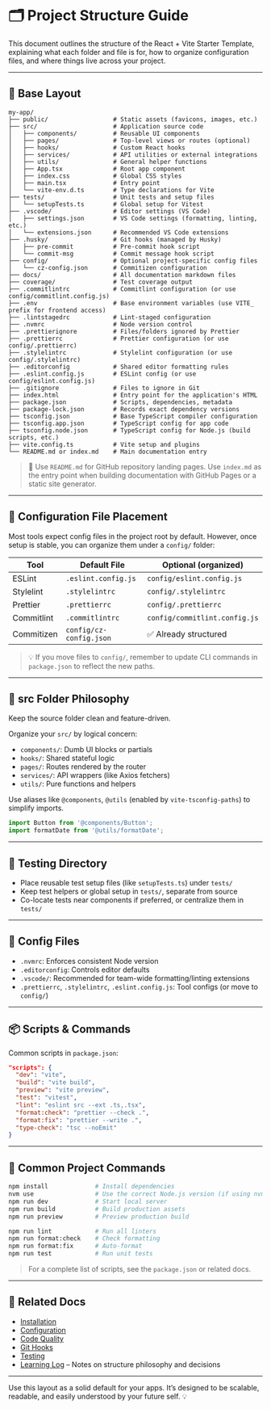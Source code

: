 # 🗂️ Project Structure Guide

This document outlines the structure of the React + Vite Starter Template, explaining what each folder and file is for, how to organize configuration files, and where things live across your project.

---

## 🧱 Base Layout

```text
my-app/
├── public/                  # Static assets (favicons, images, etc.)
├── src/                     # Application source code
│   ├── components/          # Reusable UI components
│   ├── pages/               # Top-level views or routes (optional)
│   ├── hooks/               # Custom React hooks
│   ├── services/            # API utilities or external integrations
│   ├── utils/               # General helper functions
│   ├── App.tsx              # Root app component
│   ├── index.css            # Global CSS styles
│   ├── main.tsx             # Entry point
│   └── vite-env.d.ts        # Type declarations for Vite
├── tests/                   # Unit tests and setup files
│   └── setupTests.ts        # Global setup for Vitest
├── .vscode/                 # Editor settings (VS Code)
│   ├── settings.json        # VS Code settings (formatting, linting, etc.)
│   └── extensions.json      # Recommended VS Code extensions
├── .husky/                  # Git hooks (managed by Husky)
│   ├── pre-commit           # Pre-commit hook script
│   └── commit-msg           # Commit message hook script
├── config/                  # Optional project-specific config files
│   └── cz-config.json       # Commitizen configuration
├── docs/                    # All documentation markdown files
├── coverage/                # Test coverage output
├── .commitlintrc            # Commitlint configuration (or use config/commitlint.config.js)
├── .env                     # Base environment variables (use VITE_ prefix for frontend access)
├── .lintstagedrc            # Lint-staged configuration
├── .nvmrc                   # Node version control
├── .prettierignore          # Files/folders ignored by Prettier
├── .prettierrc              # Prettier configuration (or use config/.prettierrc)
├── .stylelintrc             # Stylelint configuration (or use config/.stylelintrc)
├── .editorconfig            # Shared editor formatting rules
├── .eslint.config.js        # ESLint config (or use config/eslint.config.js)
├── .gitignore               # Files to ignore in Git
├── index.html               # Entry point for the application's HTML
├── package.json             # Scripts, dependencies, metadata
├── package-lock.json        # Records exact dependency versions
├── tsconfig.json            # Base TypeScript compiler configuration
├── tsconfig.app.json        # TypeScript config for app code
├── tsconfig.node.json       # TypeScript config for Node.js (build scripts, etc.)
├── vite.config.ts           # Vite setup and plugins
└── README.md or index.md    # Main documentation entry
```

> 📘 Use `README.md` for GitHub repository landing pages. Use `index.md` as the entry point when building documentation with GitHub Pages or a static site generator.

---

## 🧩 Configuration File Placement

Most tools expect config files in the project root by default. However, once setup is stable, you can organize them under a `config/` folder:

| Tool       | Default File            | Optional (organized)          |
| ---------- | ----------------------- | ----------------------------- |
| ESLint     | `.eslint.config.js`     | `config/eslint.config.js`     |
| Stylelint  | `.stylelintrc`          | `config/.stylelintrc`         |
| Prettier   | `.prettierrc`           | `config/.prettierrc`          |
| Commitlint | `.commitlintrc`         | `config/commitlint.config.js` |
| Commitizen | `config/cz-config.json` | ✅ Already structured         |

> 💡 If you move files to `config/`, remember to update CLI commands in `package.json` to reflect the new paths.

---

## 📁 src Folder Philosophy

Keep the source folder clean and feature-driven.

Organize your `src/` by logical concern:

- `components/`: Dumb UI blocks or partials
- `hooks/`: Shared stateful logic
- `pages/`: Routes rendered by the router
- `services/`: API wrappers (like Axios fetchers)
- `utils/`: Pure functions and helpers

Use aliases like `@components`, `@utils` (enabled by `vite-tsconfig-paths`) to simplify imports.

```ts
import Button from '@components/Button';
import formatDate from '@utils/formatDate';
```

---

## 🧪 Testing Directory

- Place reusable test setup files (like `setupTests.ts`) under `tests/`
- Keep test helpers or global setup in `tests/`, separate from source
- Co-locate tests near components if preferred, or centralize them in `tests/`

---

## 🔐 Config Files

- `.nvmrc`: Enforces consistent Node version
- `.editorconfig`: Controls editor defaults
- `.vscode/`: Recommended for team-wide formatting/linting extensions
- `.prettierrc`, `.stylelintrc`, `.eslint.config.js`: Tool configs (or move to `config/`)

---

## 📦 Scripts & Commands

Common scripts in `package.json`:

```json
"scripts": {
  "dev": "vite",
  "build": "vite build",
  "preview": "vite preview",
  "test": "vitest",
  "lint": "eslint src --ext .ts,.tsx",
  "format:check": "prettier --check .",
  "format:fix": "prettier --write .",
  "type-check": "tsc --noEmit"
}
```

---

## 🧪 Common Project Commands

```bash
npm install             # Install dependencies
nvm use                 # Use the correct Node.js version (if using nvm)
npm run dev             # Start local server
npm run build           # Build production assets
npm run preview         # Preview production build

npm run lint            # Run all linters
npm run format:check    # Check formatting
npm run format:fix      # Auto-format
npm run test            # Run unit tests
```

> For a complete list of scripts, see the `package.json` or related docs.

---

## 🔗 Related Docs

- [Installation](./INSTALLATION.md)
- [Configuration](./CONFIGURATION.md)
- [Code Quality](./CODE_QUALITY.md)
- [Git Hooks](./GIT_HOOKS.md)
- [Testing](./TESTING.md)
- [Learning Log](./LEARNING_LOG.md) – Notes on structure philosophy and decisions

---

Use this layout as a solid default for your apps. It’s designed to be scalable, readable, and easily understood by your future self. 💡
